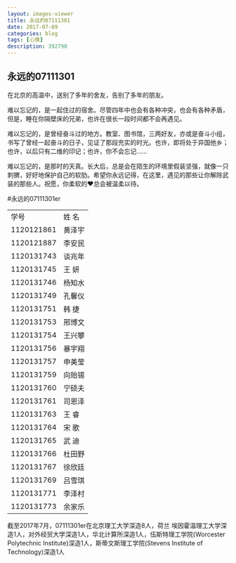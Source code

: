 ```yaml
---
layout: images-viewer
title: 永远的07111301
date: 2017-07-09
categories: blog
tags: [心情]
description: 392790
---
```


## 永远的07111301

在北京的高温中，送别了多年的舍友，告别了多年的朋友。

难以忘记的，是一起住过的宿舍。尽管四年中也会有各种冲突，也会有各种矛盾，但是，睡在你隔壁床的兄弟，也许在很长一段时间都不会再遇见。

难以忘记的，是曾经奋斗过的地方。教室、图书馆，三两好友，亦或是奋斗小组，书写了曾经一起奋斗的日子，见证了那段充实的时光。也许，即将处于异国他乡；也许，以后只有二维的印记；也许，你不会忘记……

难以忘记的，是那时的天真。长大后，总是会在陌生的环境里假装坚强，就像一只刺猬，好好地保护自己的软肋。希望你永远记得，在这里，遇见的那些让你解除武装的那些人。祝愿，你柔软的♥总会被温柔以待。

#永远的07111301er

			

<table border="0.5">
	<tr>
	  <td>学号</td>
	  <td>姓  名</td>
	</tr>
	<tr>
	  <td>1120121861</td>
	  <td>黄泽宇</td>
	</tr>
	<tr>
	  <td>1120121887</td>
	  <td>李安民</td>
	</tr>
	<tr>
	  <td>1120131743</td>
	  <td>谈兆年</td>
	</tr>
	<tr>
	  <td>1120131745</td>
	  <td>王  妍</td>
	</tr>
	<tr>
	  <td>1120131746</td>
	  <td>杨知水</td>
	</tr>
	<tr>
	  <td>1120131749</td>
	  <td>孔馨仪</td>
	</tr>
	<tr>
	  <td>1120131751</td>
	  <td>韩  捷</td>
	</tr>
	<tr>
	  <td>1120131753</td>
	  <td>邢博文</td>
	</tr>
	<tr>
	  <td>1120131754</td>
	  <td>王兴攀</td>
	</tr>
	<tr>
	  <td>1120131756</td>
	  <td>暴宇翔</td>
	</tr>
	<tr>
	  <td>1120131757</td>
	  <td>申美莹</td>
	</tr>
	<tr>
	  <td>1120131759</td>
	  <td>向贻锡</td>
	</tr>
	<tr>
	  <td>1120131760</td>
	  <td>宁硕夫</td>
	</tr>
	<tr>
	  <td>1120131761</td>
	  <td>司恩泽</td>
	</tr>
	<tr>
	  <td>1120131763</td>
	  <td>王  睿</td>
	</tr>
	<tr>
	  <td>1120131764</td>
	  <td>宋  歌</td>
	</tr>
	<tr>
	  <td>1120131765</td>
	  <td>武  迪</td>
	</tr>
	<tr>
	  <td>1120131766</td>
	  <td>杜田野</td>
	</tr>
	<tr>
	  <td>1120131767</td>
	  <td>徐欣廷</td>
	</tr>
	<tr>
	  <td>1120131769</td>
	  <td>吕雪琪</td>
	</tr>
	<tr>
	  <td>1120131771</td>
	  <td>李泽村</td>
	</tr>
	<tr>
	  <td>1120131773</td>
	  <td>余家乐</td>
	</tr>
</table>

截至2017年7月，07111301er在北京理工大学深造8人，荷兰 埃因霍温理工大学深造1人，对外经贸大学深造1人，华北计算所深造1人，伍斯特理工学院(Worcester Polytechnic Institute)深造1人，斯蒂文斯理工学院(Stevens Institute of Technology)深造1人